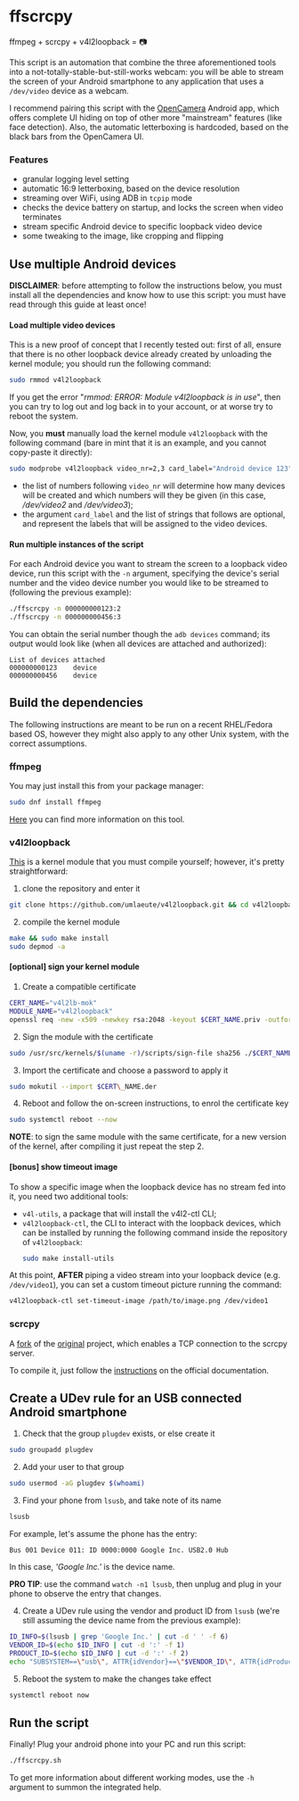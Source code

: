 # ffscrcpy

ffmpeg + scrcpy + v4l2loopback = 📷

This script is an automation that combine the three aforementioned tools into a 
not-totally-stable-but-still-works webcam: you will be able to stream the screen 
of your Android smartphone to any application that uses a `/dev/video` device as 
a webcam.

I recommend pairing this script with the [OpenCamera](https://play.google.com/store/apps/details?id=net.sourceforge.opencamera) Android app, which offers complete UI hiding on top of other more "mainstream" features (like face detection). Also, the automatic letterboxing is hardcoded, based on the black bars from the OpenCamera UI.

### Features

- granular logging level setting
- automatic 16:9 letterboxing, based on the device resolution
- streaming over WiFi, using ADB in `tcpip` mode
- checks the device battery on startup, and locks the screen when video terminates
- stream specific Android device to specific loopback video device
- some tweaking to the image, like cropping and flipping

## Use multiple Android devices

**DISCLAIMER**: before attempting to follow the instructions below, you must 
install all the dependencies and know how to use this script: you must have 
read through this guide at least once!

#### Load multiple video devices

This is a new proof of concept that I recently tested out: first of all, ensure 
that there is no other loopback device already created by unloading the kernel 
module; you should run the following command:

```bash
sudo rmmod v4l2loopback
```

If you get the error "*rmmod: ERROR: Module v4l2loopback is in use*", then you 
can try to log out and log back in to your account, or at worse try to reboot 
the system.

Now, you **must** manually load the kernel module `v4l2loopback` with the 
following command (bare in mint that it is an example, and you cannot copy-paste 
it directly):

```bash
sudo modprobe v4l2loopback video_nr=2,3 card_label="Android device 123","Android device 456" exclusive_caps=1
```

- the list of numbers following `video_nr` will determine how many devices will be 
created and which numbers will they be given (in this case, */dev/video2* and */dev/video3*);
- the argument `card_label` and the list of strings that follows are optional, 
and represent the labels that will be assigned to the video devices.

#### Run multiple instances of the script

For each Android device you want to stream the screen to a loopback video device, 
run this script with the `-n` argument, specifying the device's serial number and 
the video device number you would like to be streamed to (following the previous 
example):

```bash
./ffscrcpy -n 000000000123:2
./ffscrcpy -n 000000000456:3
```

You can obtain the serial number though the `adb devices` command; its output 
would look like (when all devices are attached and authorized):

```
List of devices attached
000000000123	device
000000000456	device
```

## Build the dependencies

The following instructions are meant to be run on a recent RHEL/Fedora based OS, 
however they might also apply to any other Unix system, with the correct assumptions.

### ffmpeg

You may just install this from your package manager:

```bash
sudo dnf install ffmpeg
```

[Here](https://ffmpeg.org/) you can find more information on this tool.

### v4l2loopback

[This](https://github.com/umlaeute/v4l2loopback) is a kernel module that you must compile yourself; however, it's pretty straightforward:

1. clone the repository and enter it

```bash
git clone https://github.com/umlaeute/v4l2loopback.git && cd v4l2loopback
```

2. compile the kernel module


```bash
make && sudo make install
sudo depmod -a
```

#### [optional] sign your kernel module

1. Create a compatible certificate

```bash
CERT_NAME="v4l2lb-mok"
MODULE_NAME="v4l2loopback"
openssl req -new -x509 -newkey rsa:2048 -keyout $CERT_NAME.priv -outform DER -out $CERT_NAME.der -nodes -days 36500 -subj "/CN=V4L2 LoopBack @ $(hostname)/"
```

2. Sign the module with the certificate

```bash
sudo /usr/src/kernels/$(uname -r)/scripts/sign-file sha256 ./$CERT_NAME.priv ./$CERT_NAME.der $(modinfo -n $MODULE_NAME)
```

3. Import the certificate and choose a password to apply it

```bash
sudo mokutil --import $CERT\_NAME.der
```

4. Reboot and follow the on-screen instructions, to enrol the certificate key

```bash
sudo systemctl reboot --now
```

**NOTE**: to sign the same module with the same certificate, for a new version of the kernel, after compiling it just repeat the step 2.

#### [bonus] show timeout image

To show a specific image when the loopback device has no stream fed into it, you need two additional tools:

- `v4l-utils`, a package that will install the v4l2-ctl CLI;
- `v4l2loopback-ctl`, the CLI to interact with the loopback devices, which can be installed by running the following command inside the repository of `v4l2loopback`:
    ```bash
    sudo make install-utils
    ```

At this point, **AFTER** piping a video stream into your loopback device (e.g. `/dev/video1`), you can set a custom timeout picture running the command:
```bash
v4l2loopback-ctl set-timeout-image /path/to/image.png /dev/video1
```


### scrcpy

A [fork](https://github.com/r3pwn/scrcpy) of the [original](https://github.com/Genymobile/scrcpy) project, which enables a TCP connection to the scrcpy server.

To compile it, just follow the [instructions](https://github.com/Genymobile/scrcpy/blob/master/BUILD.md#system-specific-steps) on the official documentation.

## Create a UDev rule for an USB connected Android smartphone

1. Check that the group `plugdev` exists, or else create it

```bash
sudo groupadd plugdev
```

2. Add your user to that group

```bash
sudo usermod -aG plugdev $(whoami)
```
3. Find your phone from `lsusb`, and take note of its name

```bash
lsusb
```

For example, let's assume the phone has the entry:
```
Bus 001 Device 011: ID 0000:0000 Google Inc. USB2.0 Hub
```
In this case, *'Google Inc.'* is the device name.

**PRO TIP**: use the command `watch -n1 lsusb`, then unplug and plug in your phone to observe the entry that changes.

4. Create a UDev rule using the vendor and product ID from `lsusb` (we're still assuming the device name from the previous example):

```bash
ID_INFO=$(lsusb | grep 'Google Inc.' | cut -d ' ' -f 6)
VENDOR_ID=$(echo $ID_INFO | cut -d ':' -f 1)
PRODUCT_ID=$(echo $ID_INFO | cut -d ':' -f 2)
echo "SUBSYSTEM==\"usb\", ATTR{idVendor}==\"$VENDOR_ID\", ATTR{idProduct}==\"$PRODUCT_ID\", MODE=\"0666\", GROUP=\"plugdev\"" | sudo tee /etc/udev/rules.d/51-android.rules
```

5. Reboot the system to make the changes take effect

```bash
systemctl reboot now
```

## Run the script

Finally! Plug your android phone into your PC and run this script:
```bash
./ffscrcpy.sh
```

To get more information about different working modes, use the `-h` argument to summon the integrated help.
